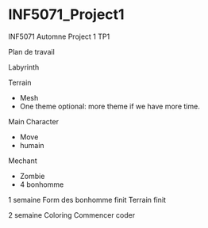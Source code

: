 # INF5071_Project1
INF5071 Automne Project 1 TP1


Plan de travail

Labyrinth

Terrain
- Mesh
- One theme
optional: more theme if we have more time.

Main Character
- Move
- humain

Mechant
- Zombie
- 4 bonhomme

1 semaine
Form des bonhomme finit
Terrain finit

2 semaine 
Coloring
Commencer coder


